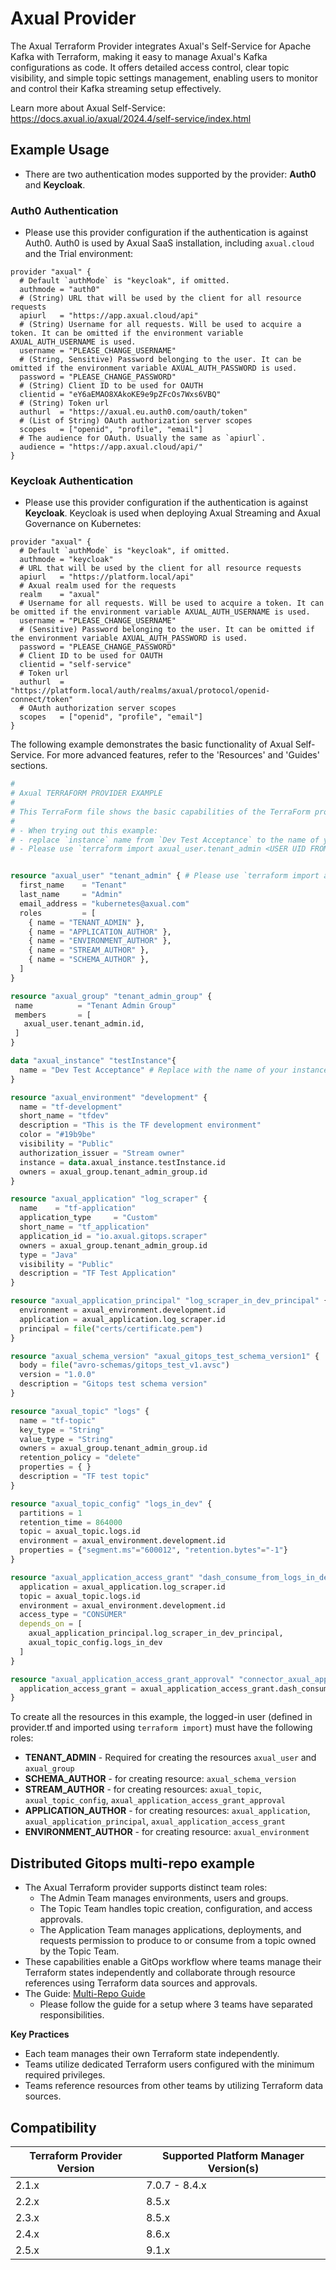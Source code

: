 # Axual Provider

The Axual Terraform Provider integrates Axual's Self-Service for Apache Kafka with Terraform, making it easy to manage Axual's Kafka configurations as code. It offers detailed access control, clear topic visibility, and simple topic settings management, enabling users to monitor and control their Kafka streaming setup effectively.

Learn more about Axual Self-Service: https://docs.axual.io/axual/2024.4/self-service/index.html

## Example Usage
- There are two authentication modes supported by the provider:  **Auth0** and **Keycloak**.

### Auth0 Authentication

- Please use this provider configuration if the authentication is against Auth0. Auth0 is used by Axual SaaS installation, including `axual.cloud` and the Trial environment:

```hcl
provider "axual" {
  # Default `authMode` is "keycloak", if omitted.
  authmode = "auth0"
  # (String) URL that will be used by the client for all resource requests
  apiurl   = "https://app.axual.cloud/api"
  # (String) Username for all requests. Will be used to acquire a token. It can be omitted if the environment variable AXUAL_AUTH_USERNAME is used.
  username = "PLEASE_CHANGE_USERNAME"
  # (String, Sensitive) Password belonging to the user. It can be omitted if the environment variable AXUAL_AUTH_PASSWORD is used.
  password = "PLEASE_CHANGE_PASSWORD"
  # (String) Client ID to be used for OAUTH
  clientid = "eY6aEMAO8XAkoKE9e9pZFcOs7Wxs6VBQ"
  # (String) Token url
  authurl  = "https://axual.eu.auth0.com/oauth/token"
  # (List of String) OAuth authorization server scopes
  scopes   = ["openid", "profile", "email"]
  # The audience for OAuth. Usually the same as `apiurl`.
  audience = "https://app.axual.cloud/api/"
}
```

### Keycloak Authentication

- Please use this provider configuration if the authentication is against **Keycloak**. Keycloak is used when deploying Axual Streaming and Axual Governance on Kubernetes:

```hcl
provider "axual" {
  # Default `authMode` is "keycloak", if omitted.
  authmode = "keycloak"
  # URL that will be used by the client for all resource requests
  apiurl   = "https://platform.local/api"
  # Axual realm used for the requests
  realm    = "axual"
  # Username for all requests. Will be used to acquire a token. It can be omitted if the environment variable AXUAL_AUTH_USERNAME is used.
  username = "PLEASE_CHANGE_USERNAME"
  # (Sensitive) Password belonging to the user. It can be omitted if the environment variable AXUAL_AUTH_PASSWORD is used.
  password = "PLEASE_CHANGE_PASSWORD"
  # Client ID to be used for OAUTH
  clientid = "self-service"
  # Token url
  authurl  = "https://platform.local/auth/realms/axual/protocol/openid-connect/token"
  # OAuth authorization server scopes
  scopes   = ["openid", "profile", "email"]
}
```

The following example demonstrates the basic functionality of Axual Self-Service. For more advanced features, refer to the 'Resources' and 'Guides' sections.

```terraform
#
# Axual TERRAFORM PROVIDER EXAMPLE
#
# This TerraForm file shows the basic capabilities of the TerraForm provider for Axual
#
# - When trying out this example:
# - replace `instance` name from `Dev Test Acceptance` to the name of your instance.
# - Please use `terraform import axual_user.tenant_admin <USER UID FROM UI>` so the user matches the user you are logged in as


resource "axual_user" "tenant_admin" { # Please use `terraform import axual_user.tenant_admin <USER UID FROM UI>`
  first_name    = "Tenant"
  last_name     = "Admin"
  email_address = "kubernetes@axual.com"
  roles         = [
    { name = "TENANT_ADMIN" },
    { name = "APPLICATION_AUTHOR" },
    { name = "ENVIRONMENT_AUTHOR" },
    { name = "STREAM_AUTHOR" },
    { name = "SCHEMA_AUTHOR" },
  ]
}

resource "axual_group" "tenant_admin_group" {
 name          = "Tenant Admin Group"
 members       = [
   axual_user.tenant_admin.id,
 ]
}

data "axual_instance" "testInstance"{
  name = "Dev Test Acceptance" # Replace with the name of your instance
}

resource "axual_environment" "development" {
  name = "tf-development"
  short_name = "tfdev"
  description = "This is the TF development environment"
  color = "#19b9be"
  visibility = "Public"
  authorization_issuer = "Stream owner"
  instance = data.axual_instance.testInstance.id
  owners = axual_group.tenant_admin_group.id
}

resource "axual_application" "log_scraper" {
  name    = "tf-application"
  application_type     = "Custom"
  short_name = "tf_application"
  application_id = "io.axual.gitops.scraper"
  owners = axual_group.tenant_admin_group.id
  type = "Java"
  visibility = "Public"
  description = "TF Test Application"
}

resource "axual_application_principal" "log_scraper_in_dev_principal" {
  environment = axual_environment.development.id
  application = axual_application.log_scraper.id
  principal = file("certs/certificate.pem")
}

resource "axual_schema_version" "axual_gitops_test_schema_version1" {
  body = file("avro-schemas/gitops_test_v1.avsc")
  version = "1.0.0"
  description = "Gitops test schema version"
}

resource "axual_topic" "logs" {
  name = "tf-topic"
  key_type = "String"
  value_type = "String"
  owners = axual_group.tenant_admin_group.id
  retention_policy = "delete"
  properties = { }
  description = "TF test topic"
}

resource "axual_topic_config" "logs_in_dev" {
  partitions = 1
  retention_time = 864000
  topic = axual_topic.logs.id
  environment = axual_environment.development.id
  properties = {"segment.ms"="600012", "retention.bytes"="-1"}
}

resource "axual_application_access_grant" "dash_consume_from_logs_in_dev" {
  application = axual_application.log_scraper.id
  topic = axual_topic.logs.id
  environment = axual_environment.development.id
  access_type = "CONSUMER"
  depends_on = [
    axual_application_principal.log_scraper_in_dev_principal,
    axual_topic_config.logs_in_dev
  ]
}

resource "axual_application_access_grant_approval" "connector_axual_application_access_grant_approval"{
  application_access_grant = axual_application_access_grant.dash_consume_from_logs_in_dev.id
}
```

To create all the resources in this example, the logged-in user (defined in provider.tf and imported using `terraform import`) must have the following roles:

- **TENANT_ADMIN** - Required for creating the resources `axual_user` and `axual_group`
- **SCHEMA_AUTHOR** - for creating resource: `axual_schema_version`
- **STREAM_AUTHOR** - for creating resources: `axual_topic`, `axual_topic_config`, `axual_application_access_grant_approval`
- **APPLICATION_AUTHOR** - for creating resources: `axual_application`, `axual_application_principal`, `axual_application_access_grant`
- **ENVIRONMENT_AUTHOR** - for creating resource: `axual_environment`

## Distributed Gitops multi-repo example
- The Axual Terraform provider supports distinct team roles:
  - The Admin Team manages environments, users and groups.
  - The Topic Team handles topic creation, configuration, and access approvals.
  - The Application Team manages applications, deployments, and requests permission to produce to or consume from a topic owned by the Topic Team.
- These capabilities enable a GitOps workflow where teams manage their Terraform states independently and collaborate through resource references using Terraform data sources and approvals.
- The Guide: [Multi-Repo Guide](guides/multi-repo.md)
  - Please follow the guide for a setup where 3 teams have separated responsibilities.

**Key Practices**
- Each team manages their own Terraform state independently.
- Teams utilize dedicated Terraform users configured with the minimum required privileges.
- Teams reference resources from other teams by utilizing Terraform data sources.

## Compatibility
| Terraform Provider Version | Supported Platform Manager Version(s) |
|----------------------------|---------------------------------------|
| 2.1.x                      | 7.0.7 - 8.4.x                        |
| 2.2.x                      | 8.5.x                                |
| 2.3.x                      | 8.5.x                                |
| 2.4.x                      | 8.6.x                                |
| 2.5.x                      | 9.1.x                                |
